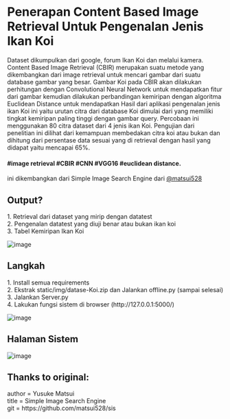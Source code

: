 # Penerapan Content Based Image Retrieval Untuk Pengenalan Jenis Ikan Koi
Dataset dikumpulkan dari google, forum Ikan Koi dan melalui kamera. Content Based Image Retrieval (CBIR) merupakan suatu metode yang dikembangkan dari image retrieval untuk mencari gambar dari suatu database gambar yang besar. Gambar Koi pada CBIR akan dilakukan perhitungan dengan Convolutional Neural Network untuk mendapatkan fitur dari gambar kemudian dilakukan perbandingan kemiripan dengan algoritma Euclidean Distance untuk mendapatkan Hasil dari aplikasi pengenalan jenis ikan Koi ini yaitu urutan citra dari database Koi dimulai dari yang memiliki tingkat kemiripan paling tinggi dengan gambar query. Percobaan ini menggunakan 80 citra dataset dari 4 jenis ikan Koi. Pengujian dari penelitian ini dilihat dari kemampuan membedakan citra koi atau bukan dan dihitung dari persentase data sesuai yang di retrieval dengan hasil yang didapat yaitu mencapai 65%. </br>
<h4>#image retrieval #CBIR #CNN #VGG16 #euclidean distance.</h4>

ini dikembangkan dari Simple Image Search Engine dari <a href="https://github.com/matsui528/">@matsui528</a>

<h2>Output?</h2>
1. Retrieval dari dataset yang mirip dengan datatest</br>
2. Pengenalan datatest yang diuji benar atau bukan ikan koi</br>
3. Tabel Kemiripan Ikan Koi</br>

![image](https://user-images.githubusercontent.com/41838946/139534316-ec6dc8ad-18d3-48ed-82db-e92fead09d35.png)


<h2>Langkah</h2>
1. Install semua requirements</br>
2. Ekstrak static/img/datase-Koi.zip dan Jalankan offline.py (sampai selesai)</br>
3. Jalankan Server.py</br>
4. Lakukan fungsi sistem di browser (http://127.0.0.1:5000/)

![image](https://user-images.githubusercontent.com/41838946/139533904-5ebeb43f-de6d-4d78-be49-f2c42ee4f60e.png)


<h2>Halaman Sistem</h2>

![image](https://user-images.githubusercontent.com/41838946/139534126-7ac8890c-1f10-41b2-b3bc-a0b3d7c2cdc2.png)


<h2>Thanks to original:</h2>
author = Yusuke Matsui</br>
title = Simple Image Search Engine</br>
git = https://github.com/matsui528/sis
